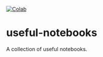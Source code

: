 [![Colab](https://colab.research.google.com/assets/colab-badge.svg)](https://colab.research.google.com/github/pinshuai/useful-notebooks/blob/master "Open the repository in Google Colaboratory")

# useful-notebooks

A collection of useful notebooks.

